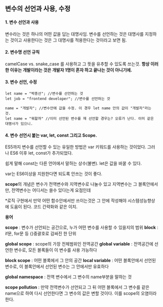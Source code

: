 ##  변수의 선언과 사용, 수정



#### 1. 변수 선언과 사용

변수라는 것은 하나의 어떤 값을 답는 대명사임.
변수를 선언하는 것은 대명사를 지정하는 것이고 사용한다는 것은 그 대명사를 적용한다는 것이라고 보면 됨.



#### 2. 변수명 선언 규칙

camelCase vs. snake_case 를 사용하고 그 뜻을 유추할 수 있도록 쓰는것.
**항상 이러한 이유는 개발이라는 것은 개발자 1명이 혼자 하고 끝나는 것이 아니기에.**



#### 3. 변수 선언, 수정

```
let name = "박종선"; //변수를 선언하는 것
let job = "frontend developer"; //변수를 선언하는 것

name = "개발자"; //변수안에 값을 수정. 이 경우 let name 안의 값이 "개발자"라는 것.
let name = "뭐할까" //이미 선언된 변수를 재 선언할 경우는? 오류가 난다. 이미 같은 대명사가 있으니.
```



#### 4. 변수 선언시 붙는 var, let, const 그리고 Scope.

ES5까지 변수를 선언할 수 있는 유일한 방법은 var 키워드를 사용하는 것이었다.
그러나 ES6 이후 let, const가 추가되었다.

쉽게 말해 const는 다른 언어에서 말하는 상수(불변).
let은 값을 바꿀 수 있다.

var는 ES6이상을 지원한다면 되도록 안쓰는 것이 좋다.



**scope**의 개념은 변수가 전역변수와 지역변수로 나눌수 있고 지역변수는 그 블록안에서만, 전역변수는 어디서는 쓸수 있다는게 요점인데

*로직 구현에서 만약 어떤 함수안에서만 쓰이는것은 그 안에 작성해야 시스템성능향상에 도움이 된다. 코드 간략화와 같은 이치.



**용어**

**scope** : 변수가 선언되는 공간으로, 누가 어떤 변수를 사용할 수 있을지의 범위
**block** : if문, for문 등 {}중괄호로 감싸진 한 단위

**global scope** : scope의 가장 전체범위인 전역공간
**global variable** : 전역공간에 선언한 변수로, 모든 블록들이 이 변수를 사용 가능하다

**block scope** : 어떤 블록에서 그 안의 공간
**local variable** : 어떤 블록안에서 선언된 변수로, 이 블록안에서 선언된 변수는 그 안에서만 유효하다

**global namespace** : 전역 변수에서 그 변수의 name부분을 말하는 것

**scope pollution** : 만약 전역변수가 선언되고 그 뒤 어떤 블록에서 그 변수를 같은 name으로 하여 다시 선언한다면 그 변수의 값은 변할 것이다. 이를 scope의 오염이라 한다.